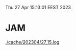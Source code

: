 Thu 27 Apr 15:13:01 EEST 2023
# JAM
<a href='./cache/202304/27_15.log'>./cache/202304/27_15.log</a>
